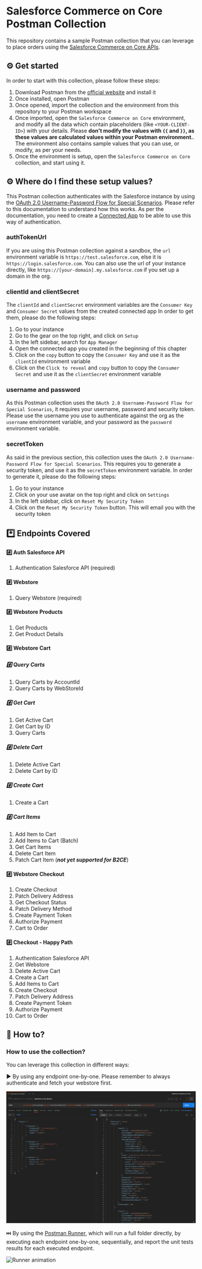 # Salesforce Commerce on Core Postman Collection

This repository contains a sample Postman collection that you can leverage to place orders using the [Salesforce Commerce on Core APIs](https://developer.salesforce.com/docs/atlas.en-us.chatterapi.meta/chatterapi/connect_resources_commerce.htm).

## :gear: Get started

In order to start with this collection, please follow these steps:

1. Download Postman from the [official website](https://www.postman.com/downloads/) and install it
2. Once installed, open Postman
3. Once opened, import the collection and the environment from this repository to your Postman workspace
4. Once imported, open the `Salesforce Commerce on Core` environment, and modify all the data which contain placeholders (like `<YOUR-CLIENT-ID>`) with your details. Please **don't modify the values with `{{` and `}}`, as these values are calculated values within your Postman environment.**. The environment also contains sample values that you can use, or modify, as per your needs.
5. Once the environment is setup, open the `Salesforce Commerce on Core` collection, and start using it.

## :gear: Where do I find these setup values?

This Postman collection authenticates with the Salesforce instance by using the [OAuth 2.0 Username-Password Flow for Special Scenarios](https://help.salesforce.com/s/articleView?id=sf.remoteaccess_oauth_username_password_flow.htm&type=5). Please refer to this documentation to understand how this works.
As per the documentation, you need to create a [Connected App](https://developer.salesforce.com/docs/atlas.en-us.api_rest.meta/api_rest/intro_oauth_and_connected_apps.htm) to be able to use this way of authentication.

### authTokenUrl

If you are using this Postman collection against a sandbox, the `url` environment variable is `https://test.salesforce.com`, else it is `https://login.salesforce.com`. You can also use the url of your instance directly, like `https://[your-domain].my.salesforce.com` if you set up a domain in the org.

### clientId and clientSecret

The `clientId` and `clientSecret` environment variables are the `Consumer Key` and `Consumer Secret` values from the created connected app
In order to get them, please do the following steps:
1. Go to your instance
2. Go to the gear on the top right, and click on `Setup`
3. In the left sidebar, search for `App Manager`
4. Open the connected app you created in the beginning of this chapter
5. Click on the `copy` button to copy the `Consumer Key` and use it as the `clientId` environment variable
5. Click on the `Click to reveal` and `copy` button to copy the `Consumer Secret` and use it as the `clientSecret` environment variable

### username and password

As this Postman collection uses the `OAuth 2.0 Username-Password Flow for Special Scenarios`, it requires your username, password and security token.
Please use the username you use to authenticate against the org as the `username` environment variable, and your password as the `password` environment variable.

### secretToken

As said in the previous section, this collection uses the `OAuth 2.0 Username-Password Flow for Special Scenarios`. This requires you to generate a security token, and use it as the `secretToken` environment variable.
In order to generate it, please do the following steps:
1. Go to your instance
2. Click on your use avatar on the top right and click on `Settings`
3. In the left sidebar, click on `Reset My Security Token`
4. Click on the `Reset My Security Token` button. This will email you with the security token

## :asterisk: Endpoints Covered

#### :hash: Auth Salesforce API
1. Authentication Salesforce API (required)

#### :hash: Webstore
1. Query Webstore (required)

#### :hash: Webstore Products
1. Get Products
2. Get Product Details

#### :hash: Webstore Cart

##### :hash: Query Carts
1. Query Carts by AccountId
2. Query Carts by WebStoreId

##### :hash: Get Cart
1. Get Active Cart
2. Get Cart by ID
3. Query Carts

##### :hash: Delete Cart
1. Delete Active Cart
2. Delete Cart by ID

##### :hash: Create Cart
1. Create a Cart

##### :hash: Cart Items
1. Add Item to Cart
2. Add Items to Cart (Batch)
3. Get Cart Items
4. Delete Cart Item
5. Patch Cart Item (**_not yet supported for B2CE_**)

#### :hash: Webstore Checkout
1. Create Checkout
2. Patch Delivery Address
3. Get Checkout Status
4. Patch Delivery Method
5. Create Payment Token
6. Authorize Payment
7. Cart to Order

#### :hash: Checkout - Happy Path
1. Authentication Salesforce API
2. Get Webstore
3. Delete Active Cart
4. Create a Cart
5. Add Items to Cart
6. Create Checkout
7. Patch Delivery Address
8. Create Payment Token
9. Authorize Payment
10. Cart to Order

## :rocket: How to?

### How to use the collection?

You can leverage this collection in different ways:

:arrow_forward: By using any endpoint one-by-one. Please remember to always authenticate and fetch your webstore first.

![One Resource screenshot](docs/images/single-request-screenshot.png)

:next_track_button: By using the [Postman Runner](https://learning.postman.com/docs/running-collections/intro-to-collection-runs), which will run a full folder directly, by executing each endpoint one-by-one, sequentially, and report the unit tests results for each executed endpoint.

![Runner animation](docs/images/runner-animation.gif)
